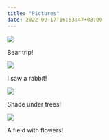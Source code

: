 ```yaml
---
title: "Pictures"
date: 2022-09-17T16:53:47+03:00
---
```


![](beartrip.jpg)

Bear trip!

![](bunny.jpg)

I saw a rabbit!

![](fieldshade.jpg)

Shade under trees!

![](yellowfield.jpg)

A field with flowers!
